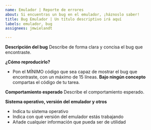 ```yaml
---
name: Emulador | Reporte de errores
about: Si encuentras un bug en el emulador, ¡háznoslo saber!
title: Bug Emulador | Un título descriptivo irá aquí
labels: emulador, bug
assignees: jmwielandt

---
```


**Descripción del bug**
Describe de forma clara y concisa el bug que encontraste.

**¿Cómo reproducirlo?**
- Pon el MÍNIMO código que sea capaz de mostrar el bug que encontraste, con un máximo de 15 líneas. **Bajo ningún concepto** compartas el código de tu tarea.

**Comportamiento esperado**
Describe el comportamiento esperado.

**Sistema operativo, versión del emulador y otros**
- Indica tu sistema operativo
- Indica con qué versión del emulador estás trabajando
- Añade cualquier información que pueda ser de utilidad
